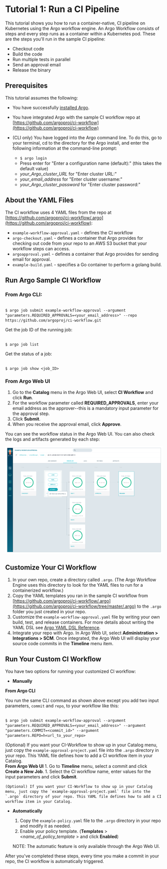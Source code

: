 # Tutorial 1: Run a CI Pipeline

This tutorial shows you how to run a container-native, CI pipeline on Kubernetes using the Argo workflow engine. An Argo Workflow consists of steps and every step runs as a container within a Kubernetes pod. These are the steps you'll run in the sample CI pipeline:

* Checkout code
* Build the code
* Run multiple tests in parallel
* Send an approval email
* Release the binary

## Prerequisites
This tutorial assumes the following:

* You have successfully [installed Argo](https://argoproj.github.io/argo-site/get-started/installation).
* You have integrated Argo with the sample CI workflow repo at [https://github.com/argoproj/ci-workflow](https://github.com/argoproj/ci-workflow)
* (CLI only) You have logged into the Argo command line. To do this, go to your terminal, cd to the directory for the Argo install, and enter the following information at the command-line prompt:

  * `$ argo login`
  * Press enter for "Enter a configuration name (default):" (this takes the default value)
  * *your_Argo_cluster_URL* for "Enter cluster URL:"
  * *your_email_address* for "Enter cluster username:"
  * *your_Argo_cluster_password* for "Enter cluster password:"
<!--Config written to: /Users/<your_name>/.argo/default-->

## About the YAML Files

The CI workflow uses 4 YAML files from the repo at  [https://github.com/argoproj/ci-workflow/.argo](https://github.com/argoproj/ci-workflow):

* `example-workflow-approval.yaml` - defines the CI workflow
* `argo-checkout.yaml` - defines a container that Argo provides for checking out code from your repo to an AWS S3 bucket that your workflow steps can access.
* `argoapproval.yaml` - defines a container that Argo provides for sending email for approval.
* `example-build.yaml` - specifies a Go container to perform a golang build.

## Run Argo Sample CI Workflow

### From Argo CLI:

```

$ argo job submit example-workflow-approval --argument "parameters.REQUIRED_APPROVALS=<your_email_address>" --repo https://github.com/argoproj/ci-workflow.git

```

Get the job ID of the running job:

```

$ argo job list

```

Get the status of a job:

```

$ argo job show <job_ID>

```

### From Argo Web UI
1. Go to the **Catalog** menu in the Argo Web UI, select **CI Workflow**  and click **Run**.
1. For the workflow parameter called **REQUIRED_APPROVALS**, enter your email address as the approver--this is a mandatory input parameter for the approval step.
1. Click **Submit**.
1. When you receive the approval email, click **Approve**.

 You can see the workflow status in the Argo Web UI. You can also check the logs and artifacts generated by each step:

 ![CI-workflow](../..//images/ciworkflow.png)


## Customize Your CI Workflow

1. In your own repo, create a directory called `.argo`. (The Argo Workflow Engine uses this directory to look for the YAML files to run for a containerized workflow.)
1. Copy the YAML templates you ran in the sample CI workflow from [https://github.com/argoproj/ci-workflow/.argo](https://github.com/argoproj/ci-workflow/tree/master/.argo) to the `.argo` folder you just created in your repo.
1. Customize the `example-workflow-approval.yaml` file by writing your own build, test, and release containers.
	For more details about writing the YAML DSL see [Argo YAML DSL Reference](./../yaml/dsl_reference_intro.md).
1. 	Integrate your repo with Argo. In Argo Web UI, select **Administration > Integrations > SCM**. Once integrated, the Argo Web UI will display your source code commits in the **Timeline** menu item.


## Run Your Custom CI Workflow


 You have two options for running your customized CI workflow:

 * **Manually**

 **From Argo CLI**

 You run the same CLI command as shown above except you add two input parameters, `commit` and `repo`, to your workflow like this:

  ```

  $ argo job submit example-workflow-approval --argument "parameters.REQUIRED_APPROVALS=<your_email_address>" --argument "parameters.COMMIT=<commit_id>" --argument "parameters.REPO=h<url_to_your_repo>

  ```

  (Optional) If you want your CI-Workflow to show up in your Catalog menu, just copy the `example-approval-project.yaml` file into the `.argo` directory in your repo. This YAML file defines how to add a CI workflow item in your Catalog.
<br/>
  **From Argo Web UI**
	1. Go to **Timeline** menu, select a commit and click **Create a New Job**.
	1. Select the CI workflow name, enter values for the input parameters and click **Submit**.  

    (Optional) If you want your CI-Workflow to show up in your Catalog menu, just copy the `example-approval-project.yaml` file into the `.argo` directory of your repo. This YAML file defines how to add a CI workflow item in your Catalog.

 * **Automatically**

	1. Copy the `example-policy.yaml` file to the `.argo` directory in your repo and modify it as needed.
	1. Enable your policy template. (**Templates** > <*name_of_policy_template* > and click **Enabled**)

	 NOTE: The automatic feature is only available through the Argo Web UI.

 After you've completed these steps, every time you make a commit in your repo, the CI workflow is automatically triggered.
